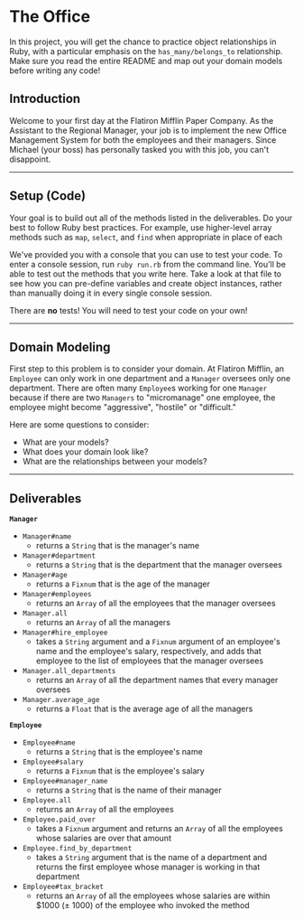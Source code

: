 # The Office

In this project, you will get the chance to practice object relationships in Ruby, with a particular emphasis on the `has_many/belongs_to` relationship. Make sure you read the entire README and map out your domain models before writing any code!

## Introduction
Welcome to your first day at the Flatiron Mifflin Paper Company. As the Assistant to the Regional Manager, your job is to implement the new Office Management System for both the employees and their managers. Since Michael (your boss) has personally tasked you with this job, you can't disappoint.

---
## Setup (Code)
Your goal is to build out all of the methods listed in the deliverables. Do your best to follow Ruby best practices. For example, use higher-level array methods such as `map`, `select`, and `find` when appropriate in place of each

We've provided you with a console that you can use to test your code. To enter a console session, run `ruby run.rb` from the command line. You'll be able to test out the methods that you write here. Take a look at that file to see how you can pre-define variables and create object instances, rather than manually doing it in every single console session.

There are **no** tests! You will need to test your code on your own!

---
## Domain Modeling
First step to this problem is to consider your domain. At Flatiron Mifflin, an `Employee` can only work in one department and a `Manager` oversees only one department. There are often many `Employee`s working for one `Manager` because if there are two `Managers` to "micromanage" one employee, the employee might become "aggressive", "hostile" or "difficult."

Here are some questions to consider:
- What are your models?
- What does your domain look like?
- What are the relationships between your models?

---
## Deliverables

**`Manager`**
  * `Manager#name`
    * returns a `String` that is the manager's name
  * `Manager#department`
    * returns a `String` that is the department that the manager oversees
  * `Manager#age`
    * returns a `Fixnum` that is the age of the manager
  * `Manager#employees`
    * returns an `Array` of all the employees that the manager oversees
  * `Manager.all`
    * returns an `Array` of all the managers
  * `Manager#hire_employee`
    * takes a `String` argument and a `Fixnum` argument of an employee's name and the employee's salary, respectively, and adds that employee to the list of employees that the manager oversees
  * `Manager.all_departments`
    * returns an `Array` of all the department names that every manager oversees
  * `Manager.average_age`
    * returns a `Float` that is the average age of all the managers

**`Employee`**
  * `Employee#name`
    * returns a `String` that is the employee's name
  * `Employee#salary`
    * returns a `Fixnum` that is the employee's salary
  * `Employee#manager_name`
    * returns a `String` that is the name of their manager
  * `Employee.all`
    * returns an `Array` of all the employees
  * `Employee.paid_over`
    * takes a `Fixnum` argument and returns an `Array` of all the employees whose salaries are over that amount
  * `Employee.find_by_department`
    * takes a `String` argument that is the name of a department and returns the first employee whose manager is working in that department
  * `Employee#tax_bracket`
    * returns an `Array` of all the employees whose salaries are within $1000 (± 1000) of the employee who invoked the method
